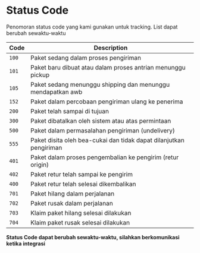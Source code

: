 # Status Code
Penomoran status code yang kami gunakan untuk tracking. List dapat berubah sewaktu-waktu

| Code      | Description                                                        |
|-----------|--------------------------------------------------------------------|
| ```100``` | Paket sedang dalam proses pengiriman                               |
| ```101``` | Paket baru dibuat atau dalam proses antrian menunggu pickup        |
| ```105``` | Paket sedang menunggu shipping dan menunggu mendapatkan awb        |
| ```152``` | Paket dalam percobaan pengiriman ulang ke penerima                 |
| ```200``` | Paket telah sampai di tujuan                                       |
| ```300``` | Paket dibatalkan oleh sistem atau atas permintaan                  |
| ```500``` | Paket dalam permasalahan pengiriman (undelivery)                   |
| ```555``` | Paket disita oleh bea-cukai dan tidak dapat dilanjutkan pengiriman |
| ```401``` | Paket dalam proses pengembalian ke pengirim (retur origin)         |
| ```402``` | Paket retur telah sampai ke pengirim                               |
| ```400``` | Paket retur telah selesai dikembalikan                             |
| ```701``` | Paket hilang dalam perjalanan                                      |
| ```702``` | Paket rusak dalam perjalanan                                       |
| ```703``` | Klaim paket hilang selesai dilakukan                               |
| ```704``` | Klaim paket rusak selesai dilakukan                                |

**Status Code dapat berubah sewaktu-waktu, silahkan berkomunikasi ketika integrasi**
